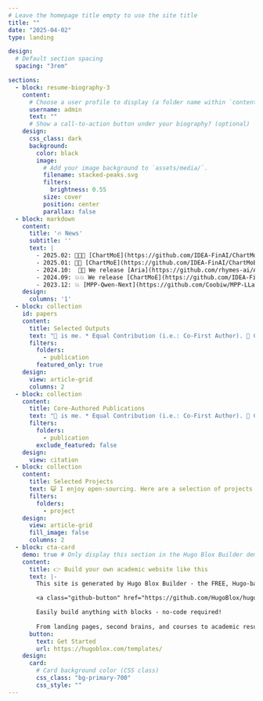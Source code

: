 ```yaml
---
# Leave the homepage title empty to use the site title
title: ""
date: "2025-04-02"
type: landing

design:
  # Default section spacing
  spacing: "3rem"

sections:
  - block: resume-biography-3
    content:
      # Choose a user profile to display (a folder name within `content/authors/`)
      username: admin
      text: ""
      # Show a call-to-action button under your biography? (optional)
    design:
      css_class: dark
      background:
        color: black
        image:
          # Add your image background to `assets/media/`.
          filename: stacked-peaks.svg
          filters:
            brightness: 0.55
          size: cover
          position: center
          parallax: false
  - block: markdown
    content:
      title: '🔥 News'
      subtitle: ''
      text: |
        - 2025.02: 🎉🎉🎉 [ChartMoE](https://github.com/IDEA-FinAI/ChartMoE) is selected as ICLR2025 Oral(1.8%)! [<img src="https://img.shields.io/github/stars/IDEA-FinAI/ChartMoE" style="width: auto; height: 20px; vertical-align: top; display: inline; margin: 0 2px;">](https://github.com/IDEA-FinAI/ChartMoE)
        - 2025.01: 🎉🎉 [ChartMoE](https://github.com/IDEA-FinAI/ChartMoE) is accepted by ICLR2025!
        - 2024.10:  🎉🎉 We release [Aria](https://github.com/rhymes-ai/Aria), a native LMM that excels on text, code, image, video, PDF and more! [<img src="https://img.shields.io/github/stars/rhymes-ai/Aria" style="width: auto; height: 20px; vertical-align: top; display: inline; margin: 0 2px;">](https://github.com/rhymes-ai/Aria)
        - 2024.09: 💥💥 We release [ChartMoE](https://github.com/IDEA-FinAI/ChartMoE), a MLLM with MoE connector, for advanced chart 1️⃣understanding, 2️⃣replot, 3️⃣editing, 4️⃣highlighting and 5️⃣transformation.
        - 2023.12: 💥 [MPP-Qwen-Next](https://github.com/Coobiw/MPP-LLaVA) is released! ***Prevent poverty (24GB of VRAM) from limiting imagination.*** All 7B/14B llava-like training is conducted on RTX3090 GPUs by Pipeline Parallel. [<img src="https://img.shields.io/github/stars/Coobiw/MPP-LLaVA" style="width: auto; height: 20px; vertical-align: top; display: inline; margin: 0 2px;">](https://github.com/Coobiw/MPP-LLaVA)
    design:
      columns: '1'
  - block: collection
    id: papers
    content:
      title: Selected Outputs
      text: "🌟 is me. * Equal Contribution (i.e.: Co-First Author). 📧 Corresponding Author."
      filters:
        folders:
          - publication
        featured_only: true
    design:
      view: article-grid
      columns: 2
  - block: collection
    content:
      title: Core-Authored Publications
      text: "🌟 is me. * Equal Contribution (i.e.: Co-First Author). 📧 Corresponding Author."
      filters:
        folders:
          - publication
        exclude_featured: false
    design:
      view: citation
  - block: collection
    content:
      title: Selected Projects
      text: 😺 I enjoy open-sourcing. Here are a selection of projects that I've led or served as the core contributor.
      filters:
        folders:
          - project
    design:
      view: article-grid
      fill_image: false
      columns: 2
  - block: cta-card
    demo: true # Only display this section in the Hugo Blox Builder demo site
    content:
      title: 👉 Build your own academic website like this
      text: |-
        This site is generated by Hugo Blox Builder - the FREE, Hugo-based open source website builder trusted by 250,000+ academics like you.

        <a class="github-button" href="https://github.com/HugoBlox/hugo-blox-builder" data-color-scheme="no-preference: light; light: light; dark: dark;" data-icon="octicon-star" data-size="large" data-show-count="true" aria-label="Star HugoBlox/hugo-blox-builder on GitHub">Star</a>

        Easily build anything with blocks - no-code required!
        
        From landing pages, second brains, and courses to academic resumés, conferences, and tech blogs.
      button:
        text: Get Started
        url: https://hugoblox.com/templates/
    design:
      card:
        # Card background color (CSS class)
        css_class: "bg-primary-700"
        css_style: ""
---
```

